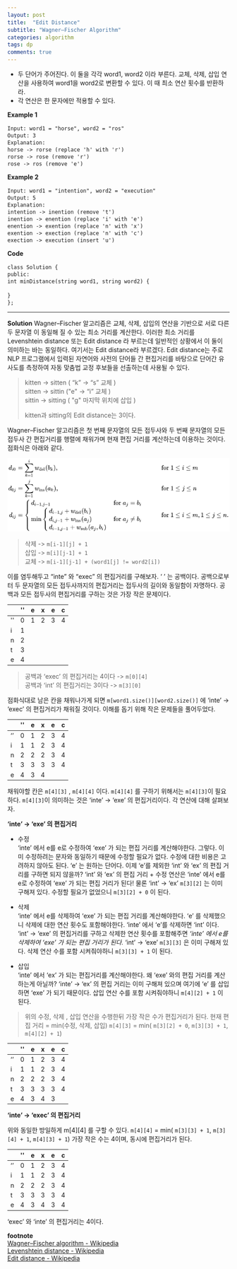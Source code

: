 ```yaml
---
layout: post
title:  "Edit Distance"
subtitle: "Wagner–Fischer Algorithm"
categories: algorithm
tags: dp
comments: true
---
```


* 두 단어가 주어진다. 이 둘을 각각 word1, word2 이라 부른다. 교체, 삭제, 삽입 연산을 사용하여 word1을 word2로 변환할 수 있다. 이 때 최소 연산 횟수를 반환하라.   
* 각 연산은 한 문자에만 적용할 수 있다.  

**Example 1**
```
Input: word1 = "horse", word2 = "ros"
Output: 3
Explanation: 
horse -> rorse (replace 'h' with 'r')
rorse -> rose (remove 'r')
rose -> ros (remove 'e')
```

**Example 2**
```
Input: word1 = "intention", word2 = "execution"
Output: 5
Explanation: 
intention -> inention (remove 't')
inention -> enention (replace 'i' with 'e')
enention -> exention (replace 'n' with 'x')
exention -> exection (replace 'n' with 'c')
exection -> execution (insert 'u')
```

**Code**
```
class Solution {
public:
int minDistance(string word1, string word2) {

}
};
```

---

**Solution**
Wagner–Fischer 알고리즘은 교체, 삭제, 삽입의 연산을 기반으로 서로 다른 두 문자열 이 동일해 질 수 있는 최소 거리를 계산한다. 이러한 최소 거리를  Levenshtein distance 또는 Edit distance 라 부르는데 일반적인 상황에서 이 둘이 의미하는 바는 동일하다.  여기서는 Edit distance라 부르겠다. Edit distance는 주로 NLP 프로그램에서 입력된 자연어와 사전의 단어들 간 편집거리를 바탕으로 단어간 유사도를 측정하여 자동 맞춤법 교정 후보들을 선출하는데 사용될 수 있다. 

> kitten → sitten ( “k” -> “s”  교체 )   
> sitten → sittin ("e" -> “i” 교체  )  
> sittin → sitting ( "g" 마지막 위치에 삽입 )  
> 
> kitten과 sitting의 Edit distance는 3이다.   

Wagner–Fischer 알고리즘은 첫 번째 문자열의 모든 접두사와 두 번째 문자열의 모든 접두사 간 편집거리를 행렬에 채워가며 현재 편집 거리를 계산하는데 이용하는 것이다.  점화식은 아래와 같다.

![](/assets/img/edit_distance.png)  


> 삭제 -> `m[i-1][j] + 1`  
> 삽입 -> `m[i][j-1] + 1`  
> 교체 -> `m[i-1][j-1] + (word1[j] != word2[i])`   

이를 염두해두고  “inte” 와 “exec” 의 편집거리를 구해보자.  ‘  ’ 는 공백이다. 공백으로부터  두 문자열의 모든 접두사까지의 편집거리는 접두사의 길이와 동일함이 자명하다.  공백과 모든 접두사의 편집거리를 구하는 것은 가장 작은 문제이다.   

|        |  ''     | e     | x     | e     | c     |
|----    |-----    |:-:    |:-:    |:-:    |---    |
| ''     | 0       |  1    |  2    |  3    |  4    |
| i      | 1    |       |       |       |       |
| n      | 2       |       |       |       |       |
| t      | 3      |       |       |       |       |
| e      | 4      |       |       |       |       |

> 공백과 ‘exec’ 의 편집거리는  4이다 -> `m[0][4]`   
> 공백과  ‘int’ 의 편집거리는 3이다 ->  `m[3][0]`   

점화식대로 남은 칸을 채워나가게 되면 `m[word1.size()][word2.size()]` 에  ‘inte’ -> ‘exec’ 의 편집거리가 채워질 것이다.  이해를 돕기 위해 작은 문제들을 풀어두었다.

|        |  ''     | e     | x     | e     | c     |
|----    |-----    |:-:    |:-:    |:-:    |---    |
| ‘’     | 0       |  1    |  2    |  3    |  4    |
| i      | 1    |  1    |  2    |  3     |  4    |
| n      | 2       |  2    |  2     |  3    |  4     |
| t      | 3      |  3    |  3     |  3     |  4     |
| e      | 4      |  3    |  4    |      |       |

채워야할 칸은   `m[4][3]` ,  `m[4][4]`  이다.  `m[4][4]` 를 구하기 위해서는 `m[4][3]`이 필요하다. `m[4][3]`이 의미하는 것은  ‘inte’ -> ‘exe’ 의 편집거리이다.  각 연산에 대해 살펴보자. 

**‘inte’ -> ‘exe’ 의 편집거리**

* 수정  
‘inte’ 에서 e를 e로 수정하여 ‘exe’ 가 되는 편집 거리를 계산해야한다. 그렇다.  이미 수정하려는 문자와 동일하기 때문에 수정할 필요가 없다.  수정에 대한 비용은 고려하지 않아도 된다.  ‘e’ 는 원하는 단어다. 이제 ‘e’를 제외한 ‘int’ 와 ‘ex’ 의 편집 거리를 구하면 되지 않을까? ‘int’ 와 ‘ex’ 의 편집 거리 + 수정 연산은 ‘inte’ 에서 e를 e로 수정하여 ‘exe’ 가 되는 편집 거리가 된다! 물론   ‘int’ -> ‘ex’   `m[3][2]` 는 이미 구해져 있다.  수정할 필요가 없었으니 `m[3][2] + 0` 이 된다.

* 삭제   
‘inte’ 에서 e를 삭제하여 ‘exe’ 가 되는 편집 거리를 계산해야한다. ‘e’ 를 삭제했으니 삭제에 대한 연산 횟수도 포함해야한다. ‘inte’ 에서 ‘e’를 삭제하면 ‘int’ 이다. ‘int’ -> ‘exe’ 의 편집거리를 구하고 삭제한 연산 횟수를 포함해주면  *‘inte’ 에서 e를 삭제하여 ‘exe’ 가 되는 편집 거리가 된다.*  ‘int’ -> ‘exe’ `m[3][3]` 은 이미 구해져 있다. 삭제 연산 수를 포함 시켜줘야하니 `m[3][3] + 1` 이 된다.

* 삽입  
‘inte’ 에서  ‘ex’ 가 되는 편집거리를 계산해야한다.  왜  ‘exe’ 와의 편집 거리를 계산하는게 아닐까? ‘inte’ -> ‘ex’ 의 편집 거리는 이미 구해져 있으며 여기에 ‘e’ 를 삽입하면 ‘exe’ 가 되기 때문이다.  삽입 연산 수를 포함 시켜줘야하니  `m[4][2] + 1` 이 된다.

> 위의 수정, 삭제 , 삽입 연산을 수행한뒤 가장 작은 수가 편집거리가 된다. 
> 현재 편집 거리  = min(수정, 삭제, 삽입) 
> `m[4][3]` = min( `m[3][2] + 0`,  `m[3][3] + 1`,  `m[4][2] + 1`)


|        |  ''     | e     | x     | e     | c     |
|----    |-----    |:-:    |:-:    |:-:    |---    |
| ‘’     | 0       |  1    |  2    |  3    |  4    |
| i      | 1    |  1    |  2    |  3     |  4    |
| n      | 2       |  2    |  2     |  3    |  4     |
| t      | 3      |  3    |  3     |  3     |  4     |
| e      | 4      |  3    |  4    |  3    |       |

**‘inte’ -> ‘exec’ 의 편집거리**

위와 동일한 방일하게 m[4][4] 를 구할 수 있다.  `m[4][4]` = min( `m[3][3] + 1`,  `m[3][4] + 1`,  `m[4][3] + 1`)  가장 작은 수는 4이며, 동시에 편집거리가 된다.   

|        |  ''     | e     | x     | e     | c     |
|----    |-----    |:-:    |:-:    |:-:    |---    |
| ‘’     | 0       |  1    |  2    |  3    |  4    |
| i      | 1    |  1    |  2    |  3     |  4    |
| n      | 2       |  2    |  2     |  3    |  4     |
| t      | 3      |  3    |  3     |  3     |  4     |
| e      | 4      |  3    |  4    |  3    |  4    |

‘exec’ 와  ‘inte’ 의 편집거리는 4이다.   

**footnote**  
[Wagner–Fischer algorithm - Wikipedia](https://en.wikipedia.org/wiki/Wagner%E2%80%93Fischer_algorithm)  
[Levenshtein distance - Wikipedia](https://en.wikipedia.org/wiki/Levenshtein_distance)  
[Edit distance - Wikipedia](https://en.wikipedia.org/wiki/Edit_distance)  
















